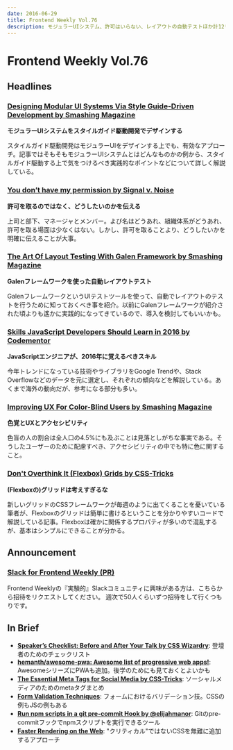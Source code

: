 ```yaml
---
date: 2016-06-29
title: Frontend Weekly Vol.76
description: モジュラーUIシステム、許可はいらない、レイアウトの自動テストほか計12リンク
---
```


# Frontend Weekly Vol.76

## Headlines

### [Designing Modular UI Systems Via Style Guide-Driven Development by Smashing Magazine](https://www.smashingmagazine.com/2016/06/designing-modular-ui-systems-via-style-guide-driven-development/)

**モジュラーUIシステムをスタイルガイド駆動開発でデザインする**

スタイルガイド駆動開発はモジュラーUIをデザインする上でも、有効なアプローチ。記事ではそもそもモジュラーUIシステムとはどんなものかの例から、スタイルガイド駆動する上で気をつけるべき実践的なポイントなどについて詳しく解説している。

### [You don’t have my permission by Signal v. Noise](https://m.signalvnoise.com/if-you-ask-for-my-permission-you-wont-have-my-permission-9d8bb4f9c940#.tdgxar8gj)

**許可を取るのではなく、どうしたいのかを伝える**

上司と部下、マネージャとメンバー。よび名はどうあれ、組織体系がどうあれ、許可を取る場面は少なくはない。しかし、許可を取ることより、どうしたいかを明確に伝えることが大事。

### [The Art Of Layout Testing With Galen Framework by Smashing Magazine](https://www.smashingmagazine.com/2016/06/the-art-of-layout-testing-with-galen-framework/)

**Galenフレームワークを使った自動レイアウトテスト**

GalenフレームワークというUIテストツールを使って、自動でレイアウトのテストを行うために知っておくべき事を紹介。以前にGalenフレームワークが紹介された頃よりも遙かに実践的になってきているので、導入を検討してもいいかも。

### [Skills JavaScript Developers Should Learn in 2016 by Codementor](https://www.codementor.io/learn-programming/javascript-trends-skills-developers-should-learn)

**JavaScriptエンジニアが、2016年に覚えるべきスキル**

今年トレンドになっている技術やライブラリをGoogle Trendや、Stack Overflowなどのデータを元に選定し、それぞれの傾向などを解説している。あくまで海外の動向だが、参考になる部分も多い。

### [Improving UX For Color-Blind Users by Smashing Magazine](https://www.smashingmagazine.com/2016/06/improving-ux-for-color-blind-users/)

**色覚とUXとアクセシビリティ**

色盲の人の割合は全人口の4.5%にも及ぶことは見落としがちな事実である。そうしたユーザーのために配慮すべき、アクセシビリティの中でも特に色に関すること。

### [Don't Overthink It (Flexbox) Grids by CSS-Tricks](https://css-tricks.com/dont-overthink-flexbox-grids/)

**(Flexboxの)グリッドは考えすぎるな**

新しいグリッドのCSSフレームワークが毎週のように出てくることを憂いている筆者が、Flexboxのグリッドは簡単に書けるということを分かりやすいコードで解説している記事。Flexboxは確かに関係するプロパティが多いので混乱するが、基本はシンプルにできることが分かる。

## Announcement

### [Slack for Frontend Weekly (PR)](https://studiomohawk.typeform.com/to/Kj8Gaj)

Frontend Weeklyの『実験的』Slackコミュニティに興味がある方は、こちらから招待をリクエストしてください。 週次で50人くらいずつ招待をして行くつもりです。

## In Brief

* [**Speaker’s Checklist: Before and After Your Talk by CSS Wizardry**](http://csswizardry.com/2016/06/speakers-checklist-before-and-after-your-talk/): 登壇者のためのチェックリスト
* [**hemanth/awesome-pwa: Awesome list of progressive web apps!**](https://github.com/hemanth/awesome-pwa): AwesomeシリーズにPWAも追加。後学のためにも見ておくとよいかも
* [**The Essential Meta Tags for Social Media by CSS-Tricks**](https://css-tricks.com/essential-meta-tags-social-media/): ソーシャルメディアのためのmetaタグまとめ
* [**Form Validation Techniques**](https://bitsofco.de/form-validation-techniques/): フォームにおけるバリデーション技。CSSの例もJSの例もある
* [**Run npm scripts in a git pre-commit Hook by @elijahmanor**](http://elijahmanor.com/npm-precommit-scripts/): Gitのpre-commitフックでnpmスクリプトを実行できるツール
* [**Faster Rendering on the Web**](https://dev.to/ben/faster-rendering-on-the-web): "クリティカル"ではないCSSを無難に追加するアプローチ
